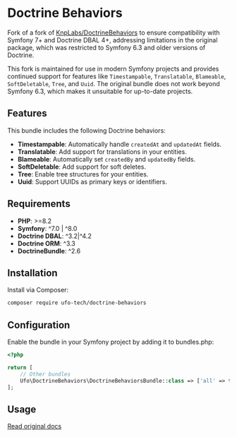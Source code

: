 # Doctrine Behaviors

Fork of a fork of [KnpLabs/DoctrineBehaviors](https://github.com/KnpLabs/DoctrineBehaviors) to ensure compatibility with Symfony 7+ and Doctrine DBAL 4+, addressing limitations in the original package, which was restricted to Symfony 6.3 and older versions of Doctrine.

This fork is maintained for use in modern Symfony projects and provides continued support for features like `Timestampable`, `Translatable`, `Blameable`, `SoftDeletable`, `Tree`, and `Uuid`. The original bundle does not work beyond Symfony 6.3, which makes it unsuitable for up-to-date projects.

## Features

This bundle includes the following Doctrine behaviors:

- **Timestampable**: Automatically handle `createdAt` and `updatedAt` fields.
- **Translatable**: Add support for translations in your entities.
- **Blameable**: Automatically set `createdBy` and `updatedBy` fields.
- **SoftDeletable**: Add support for soft deletes.
- **Tree**: Enable tree structures for your entities.
- **Uuid**: Support UUIDs as primary keys or identifiers.

## Requirements

- **PHP**: >=8.2
- **Symfony**: ^7.0 | ^8.0
- **Doctrine DBAL**: ^3.2|^4.2
- **Doctrine ORM**: ^3.3
- **DoctrineBundle**: ^2.6

## Installation

Install via Composer:

```bash
composer require ufo-tech/doctrine-behaviors
```

## Configuration
Enable the bundle in your Symfony project by adding it to bundles.php:

```php
<?php

return [
    // Other bundles
    Ufo\DoctrineBehaviors\DoctrineBehaviorsBundle::class => ['all' => true],
];

```

## Usage
[Read original docs](https://github.com/KnpLabs/DoctrineBehaviors/tree/master/docs)

